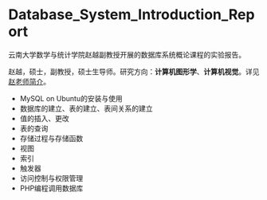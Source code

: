 # Database_System_Introduction_Report

云南大学数学与统计学院赵越副教授开展的数据库系统概论课程的实验报告。

赵越，硕士，副教授，硕士生导师。研究方向：**计算机图形学**、**计算机视觉**。详见[赵老师简介](http://www.ms.ynu.edu.cn/info/1042/1068.htm)。

- MySQL on Ubuntu的安装与使用
- 数据库的建立、表的建立、表间关系的建立
- 值的插入、更改
- 表的查询
- 存储过程与存储函数
- 视图
- 索引
- 触发器
- 访问控制与权限管理
- PHP编程调用数据库